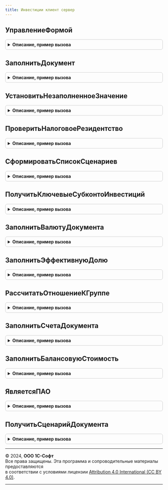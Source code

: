 ```yaml
---
title: Инвестиции клиент сервер
---
```



## УправлениеФормой
<details style="margin: 1em 0; padding: 0.5em; border: 1px solid #ccc; border-radius: 6px;">

<summary style="font-weight: bold; cursor: pointer;">Описание, пример вызова</summary>

```bsl

Процедура УправлениеФормой(Форма) Экспорт
```

Пример вызова
```bsl
ИнвестицииКлиентСервер.УправлениеФормой(Форма) 
```
</details>

## ЗаполнитьДокумент
<details style="margin: 1em 0; padding: 0.5em; border: 1px solid #ccc; border-radius: 6px;">

<summary style="font-weight: bold; cursor: pointer;">Описание, пример вызова</summary>

```bsl

Процедура ЗаполнитьДокумент(Объект, СтруктураДействий, КэшируемыеЗначения) Экспорт
```

Пример вызова
```bsl
ИнвестицииКлиентСервер.ЗаполнитьДокумент(Объект, СтруктураДействий, КэшируемыеЗначения) 
```
</details>

## УстановитьНезаполненноеЗначение
<details style="margin: 1em 0; padding: 0.5em; border: 1px solid #ccc; border-radius: 6px;">

<summary style="font-weight: bold; cursor: pointer;">Описание, пример вызова</summary>

```bsl

Процедура УстановитьНезаполненноеЗначение(Параметр, Значение, УстановитьЗначение = Ложь) Экспорт
```

Пример вызова
```bsl
ИнвестицииКлиентСервер.УстановитьНезаполненноеЗначение(Параметр, Значение, УстановитьЗначение);
```
</details>

## ПроверитьНалоговоеРезидентство
<details style="margin: 1em 0; padding: 0.5em; border: 1px solid #ccc; border-radius: 6px;">

<summary style="font-weight: bold; cursor: pointer;">Описание, пример вызова</summary>

```bsl

Процедура ПроверитьНалоговоеРезидентство(Реквизиты, Отказ) Экспорт
```

Пример вызова
```bsl
ИнвестицииКлиентСервер.ПроверитьНалоговоеРезидентство(Реквизиты, Отказ) 
```
</details>

## СформироватьСписокСценариев
<details style="margin: 1em 0; padding: 0.5em; border: 1px solid #ccc; border-radius: 6px;">

<summary style="font-weight: bold; cursor: pointer;">Описание, пример вызова</summary>

```bsl

Функция СформироватьСписокСценариев(Реквизиты) Экспорт
```

Пример вызова
```bsl
Результат = ИнвестицииКлиентСервер.СформироватьСписокСценариев(Реквизиты) 
```
</details>

## ПолучитьКлючевыеСубконтоИнвестиций
<details style="margin: 1em 0; padding: 0.5em; border: 1px solid #ccc; border-radius: 6px;">

<summary style="font-weight: bold; cursor: pointer;">Описание, пример вызова</summary>

```bsl

Функция ПолучитьКлючевыеСубконтоИнвестиций(ВключитьЦБ = Ложь) Экспорт
```

Пример вызова
```bsl
Результат = ИнвестицииКлиентСервер.ПолучитьКлючевыеСубконтоИнвестиций(ВключитьЦБ);
```
</details>

## ЗаполнитьВалютуДокумента
<details style="margin: 1em 0; padding: 0.5em; border: 1px solid #ccc; border-radius: 6px;">

<summary style="font-weight: bold; cursor: pointer;">Описание, пример вызова</summary>

```bsl

Процедура ЗаполнитьВалютуДокумента(Объект, СтруктураДействий, КэшируемыеЗначения) Экспорт
```

Пример вызова
```bsl
ИнвестицииКлиентСервер.ЗаполнитьВалютуДокумента(Объект, СтруктураДействий, КэшируемыеЗначения) 
```
</details>

## ЗаполнитьЭффективнуюДолю
<details style="margin: 1em 0; padding: 0.5em; border: 1px solid #ccc; border-radius: 6px;">

<summary style="font-weight: bold; cursor: pointer;">Описание, пример вызова</summary>

```bsl

Процедура ЗаполнитьЭффективнуюДолю(Объект, СтруктураДействий, КэшируемыеЗначения) Экспорт
```

Пример вызова
```bsl
ИнвестицииКлиентСервер.ЗаполнитьЭффективнуюДолю(Объект, СтруктураДействий, КэшируемыеЗначения) 
```
</details>

## РассчитатьОтношениеКГруппе
<details style="margin: 1em 0; padding: 0.5em; border: 1px solid #ccc; border-radius: 6px;">

<summary style="font-weight: bold; cursor: pointer;">Описание, пример вызова</summary>

```bsl

Функция РассчитатьОтношениеКГруппе(Объект, СтруктураДействий, КэшируемыеЗначения) Экспорт
```

Пример вызова
```bsl
Результат = ИнвестицииКлиентСервер.РассчитатьОтношениеКГруппе(Объект, СтруктураДействий, КэшируемыеЗначения));
```
</details>

## ЗаполнитьСчетаДокумента
<details style="margin: 1em 0; padding: 0.5em; border: 1px solid #ccc; border-radius: 6px;">

<summary style="font-weight: bold; cursor: pointer;">Описание, пример вызова</summary>

```bsl

Процедура ЗаполнитьСчетаДокумента(Объект, СтруктураДействий, КэшируемыеЗначения) Экспорт
```

Пример вызова
```bsl
ИнвестицииКлиентСервер.ЗаполнитьСчетаДокумента(Объект, СтруктураДействий, КэшируемыеЗначения));
```
</details>

## ЗаполнитьБалансовуюСтоимость
<details style="margin: 1em 0; padding: 0.5em; border: 1px solid #ccc; border-radius: 6px;">

<summary style="font-weight: bold; cursor: pointer;">Описание, пример вызова</summary>

```bsl

Процедура ЗаполнитьБалансовуюСтоимость(Объект, СтруктураДействий, КэшируемыеЗначения) Экспорт
```

Пример вызова
```bsl
ИнвестицииКлиентСервер.ЗаполнитьБалансовуюСтоимость(Объект, СтруктураДействий, КэшируемыеЗначения) 
```
</details>

## ЯвляетсяПАО
<details style="margin: 1em 0; padding: 0.5em; border: 1px solid #ccc; border-radius: 6px;">

<summary style="font-weight: bold; cursor: pointer;">Описание, пример вызова</summary>

```bsl

Функция ЯвляетсяПАО(Организация, Знач ОрганизацияКодОКОПФ = Неопределено) Экспорт
```

Пример вызова
```bsl
Результат = ИнвестицииКлиентСервер.ЯвляетсяПАО(Организация, ОрганизацияКодОКОПФ);
```
</details>

## ПолучитьСценарийДокумента
<details style="margin: 1em 0; padding: 0.5em; border: 1px solid #ccc; border-radius: 6px;">

<summary style="font-weight: bold; cursor: pointer;">Описание, пример вызова</summary>

```bsl

Функция ПолучитьСценарийДокумента(Объект, КэшируемыеЗначения = Неопределено) Экспорт
```

Пример вызова
```bsl
Результат = ИнвестицииКлиентСервер.ПолучитьСценарийДокумента(Объект, КэшируемыеЗначения);
```
</details>

---

© 2024, **ООО 1С-Софт**  
Все права защищены. Эта программа и сопроводительные материалы предоставляются  
в соответствии с условиями лицензии [Attribution 4.0 International (CC BY 4.0)](https://creativecommons.org/licenses/by/4.0/legalcode).

---
